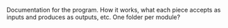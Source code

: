 Documentation for the program. How it works, what each piece accepts as inputs and produces as outputs, etc.
One folder per module?
